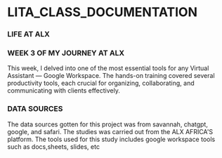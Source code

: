 # LITA_CLASS_DOCUMENTATION

### LIFE AT ALX

### WEEK 3 OF MY JOURNEY AT ALX

This week, I delved into one of the most essential tools for any Virtual Assistant — Google Workspace. The hands-on training covered several productivity tools, each crucial for organizing, collaborating, and communicating with clients effectively.

### DATA SOURCES

The data sources gotten for this project was from savannah, chatgpt, google, and safari. The studies was carried out from the ALX AFRICA'S platform. The tools used for this study includes google workspace tools such as docs,sheets, slides, etc
